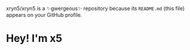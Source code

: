 xryn5/xryn5 is a ✨gwergeous✨ repository because its `README.md` (this file) appears on your GitHub profile.
# Hey! I'm x5
